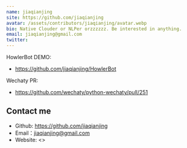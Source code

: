 ```yaml
---
name: jiaqianjing
site: https://github.com/jiaqianjing
avatar: /assets/contributors/jiaqianjing/avatar.webp
bio: Native Clouder or NLPer orzzzzzz. Be interested in anything.
email: jiaqianjing@gmail.com
twitter: 
---
```

HowlerBot DEMO:
* https://github.com/jiaqianjing/HowlerBot

Wechaty PR: 
* https://github.com/wechaty/python-wechaty/pull/251

## Contact me

- Github: <https://github.com/jiaqianjing>
- Email：<jiaqianjing@gmail.com>
- Website: <>

